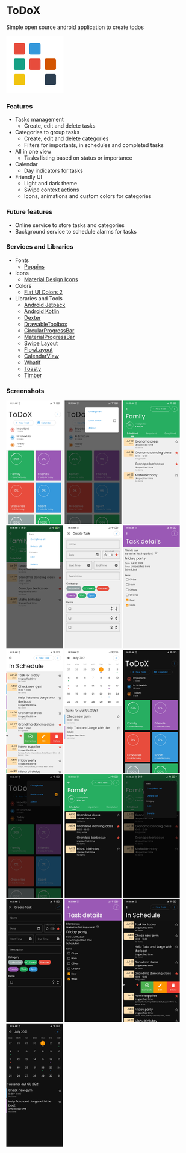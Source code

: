 # ToDoX
Simple open source android application to create todos

<img src="https://github.com/CamiloDelReal/project-todo-x/blob/develop/artwork/icons/logo.png" />

### Features
- Tasks management
  * Create, edit and delete tasks
- Categories to group tasks
  * Create, edit and delete categories
  * Filters for importants, in schedules and completed tasks
- All in one view
  * Tasks listing based on status or importance
- Calendar
  * Day indicators for tasks
- Friendly UI
  * Light and dark theme
  * Swipe context actions
  * Icons, animations and custom colors for categories

### Future features
- Online service to store tasks and categories
- Background service to schedule alarms for tasks

### Services and Libraries
- Fonts
  * [Poppins](https://fonts.google.com/specimen/Poppins)
- Icons
  * [Material Design Icons](https://materialdesignicons.com)
- Colors
  * [Flat UI Colors 2](https://flatuicolors.com/)
- Libraries and Tools
  * [Android Jetpack](https://developer.android.com/jetpack)
  * [Android Kotlin](https://developer.android.com/kotlin)
  * [Dexter](https://github.com/Karumi/Dexter)
  * [DrawableToolbox](https://github.com/duanhong169/DrawableToolbox)
  * [CircularProgressBar](https://github.com/lopspower/CircularProgressBar)
  * [MaterialProgressBar](https://github.com/zhanghai/MaterialProgressBar)
  * [Swipe Layout](https://github.com/rambler-digital-solutions/swipe-layout-android)
  * [FlowLayout](https://github.com/nex3z/FlowLayout)
  * [CalendarView](https://github.com/kizitonwose/CalendarView)
  * [WhatIf](https://github.com/skydoves/WhatIf)
  * [Toasty](https://github.com/GrenderG/Toasty)
  * [Timber](https://github.com/JakeWharton/timber)

### Screenshots
<p float="left">
<img src="https://github.com/CamiloDelReal/project-todo-x/blob/develop/screenshots/home_light.jpg" width="30%" height="30%" />
<img src="https://github.com/CamiloDelReal/project-todo-x/blob/develop/screenshots/home_menu_light.jpg" width="30%" height="30%" />
<img src="https://github.com/CamiloDelReal/project-todo-x/blob/develop/screenshots/category_light.jpg" width="30%" height="30%" />
<img src="https://github.com/CamiloDelReal/project-todo-x/blob/develop/screenshots/category_menu_light.jpg" width="30%" height="30%" />
<img src="https://github.com/CamiloDelReal/project-todo-x/blob/develop/screenshots/create_light.jpg" width="30%" height="30%" />
<img src="https://github.com/CamiloDelReal/project-todo-x/blob/develop/screenshots/details_light.jpg" width="30%" height="30%" />
<img src="https://github.com/CamiloDelReal/project-todo-x/blob/develop/screenshots/list_light.jpg" width="30%" height="30%" />
<img src="https://github.com/CamiloDelReal/project-todo-x/blob/develop/screenshots/calendar_light.jpg" width="30%" height="30%" />
<img src="https://github.com/CamiloDelReal/project-todo-x/blob/develop/screenshots/home_dark.jpg" width="30%" height="30%" />
<img src="https://github.com/CamiloDelReal/project-todo-x/blob/develop/screenshots/home_menu_dark.jpg" width="30%" height="30%" />
<img src="https://github.com/CamiloDelReal/project-todo-x/blob/develop/screenshots/category_dark.jpg" width="30%" height="30%" />
<img src="https://github.com/CamiloDelReal/project-todo-x/blob/develop/screenshots/category_menu_dark.jpg" width="30%" height="30%" />
<img src="https://github.com/CamiloDelReal/project-todo-x/blob/develop/screenshots/create_dark.jpg" width="30%" height="30%" />
<img src="https://github.com/CamiloDelReal/project-todo-x/blob/develop/screenshots/details_dark.jpg" width="30%" height="30%" />
<img src="https://github.com/CamiloDelReal/project-todo-x/blob/develop/screenshots/list_dark.jpg" width="30%" height="30%" />
<img src="https://github.com/CamiloDelReal/project-todo-x/blob/develop/screenshots/calendar_dark.jpg" width="30%" height="30%" />
</p>

